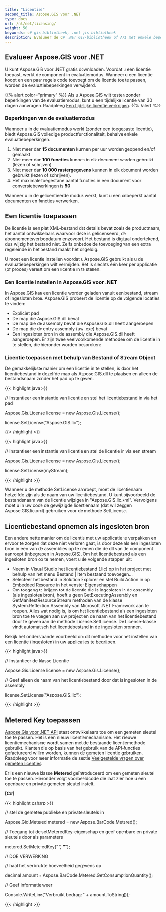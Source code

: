```yaml
---
title: "Licenties"
second_title: Aspose.GIS voor .NET
type: docs
url: /nl/net/licensing/
weight: 50
keywords: c# gis bibliotheek, .net gis bibliotheek
description: Evalueer de C# .NET GIS-bibliotheek of API met enkele beperkingen. Pas een licentie toe met behulp van een Bestand of Stream Object of als een ingesloten bron.
---
```


## **Evalueer Aspose.GIS voor .NET**
U kunt Aspose.GIS voor .NET gratis downloaden. Voordat u een licentie toepast, werkt de component in evaluatiemodus. Wanneer u een licentie koopt en een paar regels code toevoegt om de licentie toe te passen, worden de evaluatiebeperkingen verwijderd.

{{% alert color="primary" %}} Als u Aspose.GIS wilt testen zonder beperkingen van de evaluatiemodus, kunt u een tijdelijke licentie van 30 dagen aanvragen. Raadpleeg [Een tijdelijke licentie verkrijgen](https://purchase.aspose.com/temporary-license). {{% /alert %}}
### **Beperkingen van de evaluatiemodus**
Wanneer u in de evaluatiemodus werkt (zonder een toegepaste licentie), biedt Aspose.GIS volledige productfunctionaliteit, behalve enkele evaluatiebeperkingen.

1. Niet meer dan **15 documenten** kunnen per uur worden geopend en/of gemaakt
2. Niet meer dan **100 functies** kunnen in elk document worden gebruikt (lezen of schrijven)
3. Niet meer dan **10 000 rastergegevens** kunnen in elk document worden gebruikt (lezen of schrijven).
4. Het maximale toegestane aantal functies in een document voor conversiebewerkingen is **50**

Wanneer u in de gelicentieerde modus werkt, kunt u een onbeperkt aantal documenten en functies verwerken.
## **Een licentie toepassen**
De licentie is een plat XML-bestand dat details bevat zoals de productnaam, het aantal ontwikkelaars waarvoor deze is gelicenseerd, de abonnementsverloopdatum enzovoort. Het bestand is digitaal ondertekend, dus wijzig het bestand niet. Zelfs onbedoelde toevoeging van een extra regeleinde in het bestand maakt het ongeldig.

U moet een licentie instellen voordat u Aspose.GIS gebruikt als u de evaluatiebeperkingen wilt vermijden. Het is slechts één keer per applicatie (of proces) vereist om een licentie in te stellen.
### **Een licentie instellen in Aspose.GIS voor .NET**
In Aspose.GIS kan een licentie worden geladen vanuit een bestand, stream of ingesloten bron. Aspose.GIS probeert de licentie op de volgende locaties te vinden:

- Expliciet pad
- De map die Aspose.GIS.dll bevat
- De map die de assembly bevat die Aspose.GIS.dll heeft aangeroepen
- De map die de entry assembly (uw .exe) bevat
- Een ingesloten bron in de assembly die Aspose.GIS.dll heeft aangeroepen. Er zijn twee veelvoorkomende methoden om de licentie in te stellen, die hieronder worden besproken:
### **Licentie toepassen met behulp van Bestand of Stream Object**
De gemakkelijkste manier om een licentie in te stellen, is door het licentiebestand in dezelfde map als Aspose.GIS.dll te plaatsen en alleen de bestandsnaam zonder het pad op te geven.

{{< highlight java >}}

 // Instantieer een instantie van licentie en stel het licentiebestand in via het pad

Aspose.Gis.License license = new Aspose.Gis.License();

license.SetLicense("Aspose.GIS.lic");

{{< /highlight >}}

{{< highlight java >}}

 // Instantieer een instantie van licentie en stel de licentie in via een stream

Aspose.Gis.License license = new Aspose.Gis.License();

license.SetLicense(myStream);

{{< /highlight >}}

Wanneer u de methode SetLicense aanroept, moet de licentienaam hetzelfde zijn als de naam van uw licentiebestand. U kunt bijvoorbeeld de bestandsnaam van de licentie wijzigen in "Aspose.GIS.lic.xml". Vervolgens moet u in uw code de gewijzigde licentienaam (dat wil zeggen Aspose.GIS.lic.xml) gebruiken voor de methode SetLicense.

## **Licentiebestand opnemen als ingesloten bron**
Een andere nette manier om de licentie met uw applicatie te verpakken en ervoor te zorgen dat deze niet verloren gaat, is door deze als een ingesloten bron in een van de assemblies op te nemen die de dll van de component aanroept (inbegrepen in Aspose.GIS). Om het licentiebestand als een ingesloten bron op te nemen, voert u de volgende stappen uit:

- Neem in Visual Studio het licentiebestand (.lic) op in het project met behulp van het menu Bestand | Item bestaand toevoegen...
- Selecteer het bestand in Solution Explorer en stel Build Action in op Embedded Resource in het venster Eigenschappen
- Om toegang te krijgen tot de licentie die is ingesloten in de assembly (als ingesloten bron), hoeft u geen GetExecutingAssembly en GetManifestResourceStream methoden van de klasse System.Reflection.Assembly van Microsoft .NET Framework aan te roepen. Alles wat nodig is, is om het licentiebestand als een ingesloten bron toe te voegen aan uw project en de naam van het licentiebestand door te geven aan de methode License.SetLicense. De License-klasse vindt automatisch het licentiebestand in de ingesloten bronnen.

Bekijk het onderstaande voorbeeld om dit methoden voor het instellen van een licentie (ingesloten) in uw applicaties te begrijpen.

{{< highlight java >}}

 // Instantieer de klasse Licentie

Aspose.Gis.License license = new Aspose.Gis.License();

// Geef alleen de naam van het licentiebestand door dat is ingesloten in de assembly

license.SetLicense("Aspose.GIS.lic");

{{< /highlight >}}

## **Metered Key toepassen**
[Aspose.Gis voor .NET API](/gis/net/) staat ontwikkelaars toe om een gemeten sleutel toe te passen. Het is een nieuw licentiemechanisme. Het nieuwe licentiemechanisme wordt samen met de bestaande licentiemethode gebruikt. Klanten die op basis van het gebruik van de API-functies gefactureerd willen worden, kunnen de gemeten licentie gebruiken. Raadpleeg voor meer informatie de sectie [Veelgestelde vragen over gemeten licenties](https://purchase.aspose.com/faqs/licensing/metered).

Er is een nieuwe klasse **Metered** geïntroduceerd om een gemeten sleutel toe te passen. Hieronder volgt voorbeeldcode die laat zien hoe u een openbare en private gemeten sleutel instelt.

**[C#]**

{{< highlight csharp >}}

 // stel de gemeten publieke en private sleutels in
 
Aspose.Gid.Metered metered = new Aspose.BarCode.Metered();
 
// Toegang tot de setMeteredKey-eigenschap en geef openbare en private sleutels door als parameters
 
metered.SetMeteredKey("*****", "*****");
 
// DOE VERWERKING
 
// haal het verbruikte hoeveelheid gegevens op
 
decimal amount = Aspose.BarCode.Metered.GetConsumptionQuantity();
 
// Geef informatie weer
 
Console.WriteLine("Verbruikt bedrag: " + amount.ToString());

{{< /highlight >}}
